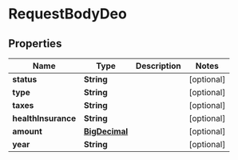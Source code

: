 
# RequestBodyDeo

## Properties
Name | Type | Description | Notes
------------ | ------------- | ------------- | -------------
**status** | **String** |  |  [optional]
**type** | **String** |  |  [optional]
**taxes** | **String** |  |  [optional]
**healthInsurance** | **String** |  |  [optional]
**amount** | [**BigDecimal**](BigDecimal.md) |  |  [optional]
**year** | **String** |  |  [optional]



